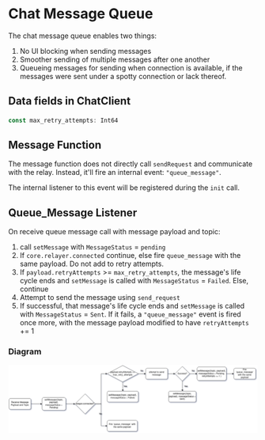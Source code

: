 # Chat Message Queue

The chat message queue enables two things:
1. No UI blocking when sending messages
2. Smoother sending of multiple messages after one another 
3. Queueing messages for sending when connection is available, if the messages
   were sent under a spotty connection or lack thereof.

## Data fields in ChatClient 
```typescript
const max_retry_attempts: Int64 
```

## Message Function

The message function does not directly call `sendRequest` and communicate with
the relay. Instead, it'll fire an internal event: `"queue_message"`. 

The internal listener to this event will be registered during the `init` call.

## Queue_Message Listener
On receive queue message call with message payload and topic:

   
1. call `setMessage` with `MessageStatus` = `pending`
3. If `core.relayer.connected` continue, else fire `queue_message` with the 
   same payload. Do not add to retry attempts.
5. If `payload.retryAttempts` >= `max_retry_attempts`, the message's life cycle
   ends and `setMessage` is called with `MessageStatus` = `Failed`. Else,
   continue
6. Attempt to send the message using  `send_request`
7. If successful, that message's life cycle ends and `setMessage` is called with
   `MessageStatus` = `Sent`. 
   If it fails, a `"queue_message"` event is fired once more, with the message
   payload modified to have `retryAttempts` += 1

### Diagram
![Queue Message Diageram](./queue_message_diagram.png)
   

